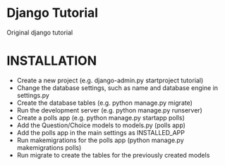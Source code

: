 Django Tutorial
===============

Original django tutorial

INSTALLATION
============
- Create a new project (e.g. django-admin.py startproject tutorial)
- Change the database settings, such as name and database engine in settings.py
- Create the database tables (e.g. python manage.py migrate)
- Run the development server (e.g. python manage.py runserver)
- Create a polls app (e.g. python manage.py startapp polls)
- Add the Question/Choice models to models.py (polls app)
- Add the polls app in the main settings as INSTALLED_APP
- Run makemigrations for the polls app (python manage.py makemigrations polls)
- Run migrate to create the tables for the previously created models